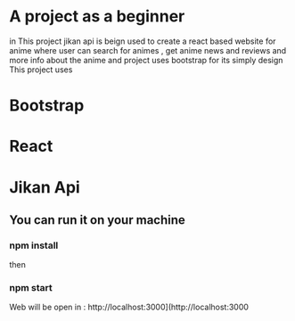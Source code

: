 # A project as a beginner 

in This project jikan api is beign used to create a react based website for anime where user can search for animes , get anime news and reviews and more info about the anime 
and project uses bootstrap for its simply design
This project uses 
# Bootstrap
# React
# Jikan Api

## You can run it on your machine

### npm install
then 
### npm start 

Web will be open in :
http://localhost:3000](http://localhost:3000 

